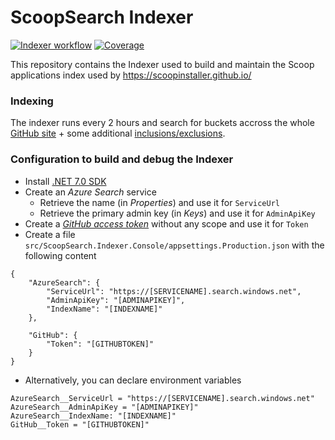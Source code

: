 
# ScoopSearch Indexer

[![Indexer workflow](https://github.com/ScoopInstaller/scoopinstaller.github.io-indexer/actions/workflows/indexer.yml/badge.svg)](https://github.com/ScoopInstaller/scoopinstaller.github.io-indexer/actions/workflows/indexer.yml)
[![Coverage](https://sonarcloud.io/api/project_badges/measure?project=ScoopInstaller_ScoopInstaller.scoopinstaller.github.io-indexer&metric=coverage)](https://sonarcloud.io/summary/new_code?id=ScoopInstaller_ScoopInstaller.AzureFunctions)


This repository contains the Indexer used to build and maintain the Scoop applications index used by https://scoopinstaller.github.io/

### Indexing
The indexer runs every 2 hours and search for buckets accross the whole [GitHub site](https://github.com/ScoopInstaller/scoopinstaller.github.io-indexer/blob/main/src/ScoopSearch.Indexer/appsettings.json#L18-L25) + some additional [inclusions/exclusions](https://github.com/ScoopInstaller/scoopinstaller.github.io-indexer/blob/main/src/ScoopSearch.Indexer/appsettings.json#L28-L40).

### Configuration to build and debug the Indexer
- Install [.NET 7.0 SDK](https://dotnet.microsoft.com/download/dotnet/7.0)
- Create an *Azure Search* service
  - Retrieve the name (in *Properties*) and use it for `ServiceUrl`
  - Retrieve the primary admin key (in *Keys*) and use it for `AdminApiKey`
- Create a [*GitHub access token*](https://docs.github.com/en/authentication/keeping-your-account-and-data-secure/creating-a-personal-access-token) without any scope and use it for `Token`
- Create a file `src/ScoopSearch.Indexer.Console/appsettings.Production.json` with the following content
```
{
    "AzureSearch": {
        "ServiceUrl": "https://[SERVICENAME].search.windows.net",
        "AdminApiKey": "[ADMINAPIKEY]",
        "IndexName": "[INDEXNAME]"
    },

    "GitHub": {
        "Token": "[GITHUBTOKEN]"
    }
}
```
- Alternatively, you can declare environment variables
```
AzureSearch__ServiceUrl = "https://[SERVICENAME].search.windows.net"
AzureSearch__AdminApiKey = "[ADMINAPIKEY]"
AzureSearch__IndexName: "[INDEXNAME]"
GitHub__Token = "[GITHUBTOKEN]"
```
